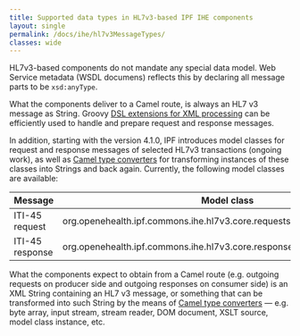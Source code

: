 ```yaml
---
title: Supported data types in HL7v3-based IPF IHE components
layout: single
permalink: /docs/ihe/hl7v3MessageTypes/
classes: wide
---
```


HL7v3-based components do not mandate any special data model. Web Service metadata (WSDL documens) reflects
this by declaring all message parts to be `xsd:anyType`.

What the components deliver to a Camel route, is always an HL7 v3 message as String. Groovy 
[DSL extensions for XML processing](https://camel.apache.org/groovy-dsl.html) can be efficiently used to
handle and prepare request and response messages.

In addition, starting with the version 4.1.0, IPF introduces model classes for request and response messages of 
selected HL7v3 transactions (ongoing work), as well as [Camel type converters](https://camel.apache.org/type-converter.html) 
for transforming instances of these classes into Strings and back again.  Currently, the following model classes are available:

| Message          | Model class
|------------------|--------------------------------------------------------------------------------------------------
| ITI-45 request   | org.openehealth.ipf.commons.ihe.hl7v3.core.requests.PixV3QueryRequest
| ITI-45 response  | org.openehealth.ipf.commons.ihe.hl7v3.core.responses.PixV3QueryResponse

What the components expect to obtain from a Camel route (e.g. outgoing requests on producer side and outgoing responses
on consumer side) is an XML String containing an HL7 v3 message, or something that can be transformed into such String
by the means of [Camel type converters](https://camel.apache.org/type-converter.html) — e.g. byte array,
input stream, stream reader, DOM document, XSLT source, model class instance, etc.
